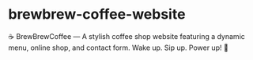 # brewbrew-coffee-website
☕ BrewBrewCoffee — A stylish coffee shop website featuring a dynamic menu, online shop, and contact form. Wake up. Sip up. Power up! 🚀
